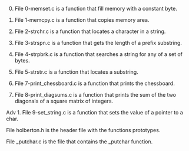 0. File 0-memset.c is a function that fill memory with a constant byte.

1. File 1-memcpy.c is a function that copies memory area.

2. File 2-strchr.c is a function that locates a character in a string.

3. File 3-strspn.c is a function that gets the length of a prefix substring.

4. File 4-strpbrk.c is a function that searches a string for any of a set of bytes.

5. File 5-strstr.c is a function that locates a substring.

7. File 7-print_chessboard.c is a function that prints the chessboard.

8. File 8-print_diagsums.c is a function that prints the sum of the two diagonals of a square matrix of integers.

Adv 1. File 9-set_string.c is a function that sets the value of a pointer to a char.

File holberton.h is the header file with the functions prototypes.

File _putchar.c is the file that contains the _putchar function.
